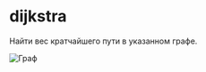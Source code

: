 # dijkstra

Найти вес кратчайшего пути в указанном графе.

![Граф](https://raw.githubusercontent.com/beaviz0405/dijkstra/master/img.png)
